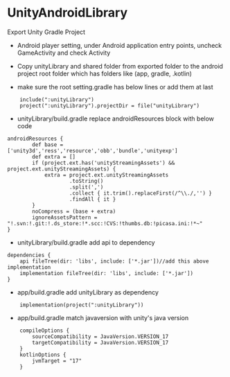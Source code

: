 # UnityAndroidLibrary

Export Unity Gradle Project

- Android player setting, under Android application entry points, uncheck GameActivity and check Activity

- Copy unityLibrary and shared folder from exported folder to the android project root folder which has folders like (app, gradle, .kotlin)

- make sure the root setting.gradle has below lines or add them at last

```
    include(":unityLibrary")
    project(":unityLibrary").projectDir = file("unityLibrary")
```

- unityLibrary/build.gradle replace androidResources block with below code

```
androidResources {
        def base = ['unity3d','ress','resource','obb','bundle','unityexp']
        def extra = []
        if (project.ext.has('unityStreamingAssets') && project.ext.unityStreamingAssets) {
            extra = project.ext.unityStreamingAssets
                    .toString()
                    .split(',')
                    .collect { it.trim().replaceFirst(/^\\./,'') }
                    .findAll { it }
        }
        noCompress = (base + extra)
        ignoreAssetsPattern = "!.svn:!.git:!.ds_store:!*.scc:!CVS:!thumbs.db:!picasa.ini:!*~"
}
```

- unityLibrary/build.gradle add api to dependency

```
dependencies {
    api fileTree(dir: 'libs', include: ['*.jar'])//add this above implementation
    implementation fileTree(dir: 'libs', include: ['*.jar'])
}
```

- app/build.gradle add unityLibrary as dependency

```
    implementation(project(":unityLibrary"))
```

- app/build.gradle match javaversion with unity's java version

```
    compileOptions {
        sourceCompatibility = JavaVersion.VERSION_17
        targetCompatibility = JavaVersion.VERSION_17
    }
    kotlinOptions {
        jvmTarget = "17"
    }
```
